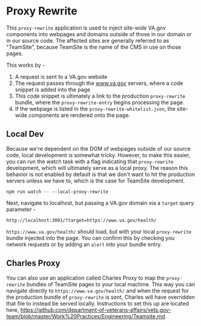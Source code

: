 # Proxy Rewrite
This `proxy-rewrite` application is used to inject site-wide VA.gov components into webpages and domains outside of those in our domain or in our source code. The affected sites are generally referred to as "TeamSite", because TeamSite is the name of the CMS in use on those pages.

This works by -

1. A request is sent to a VA.gov website
2. The request passes through the www.va.gov servers, where a code snippet is added into the page
3. This code snippet is ultimately a link to the production `proxy-rewrite` bundle, where the `proxy-rewrite-entry` begins processing the page.
4. If the webpage is listed in the `proxy-rewrite-whitelist.json`, the site-wide components are rendered onto the page.

## Local Dev
Because we're dependent on the DOM of webpages outside of our source code, local development is somewhat tricky. However, to make this easier, you can run the watch task with a flag indicating that `proxy-rewrite` development, which will ultimately serve as a local proxy. The reason this behavior is not enabled by default is that we don't want to hit the production servers unless we have to, which is the case for TeamSite development.

```
npm run watch -- --local-proxy-rewrite
```

Next, navigate to localhost, but passing a VA.gov domain via a `target` query parameter -

```
http://localhost:3001/?target=https://www.va.gov/health/
```

`https://www.va.gov/health/` should load, but with your local `proxy-rewrite` bundle injected into the page. You can confirm this by checking you network requests or by adding an `alert` into your bundle entry.

## Charles Proxy
You can also use an application called Charles Proxy to map the `proxy-rewrite` bundles of TeamSite pages to your local machine. This way you can navigate directly to `https://www.va.gov/health/` and when the request for the production bundle of `proxy-rewrite` is sent, Charles will have overridden that file to instead be served locally. Instructions to set this up are located here, https://github.com/department-of-veterans-affairs/vets.gov-team/blob/master/Work%20Practices/Engineering/Teamsite.md.